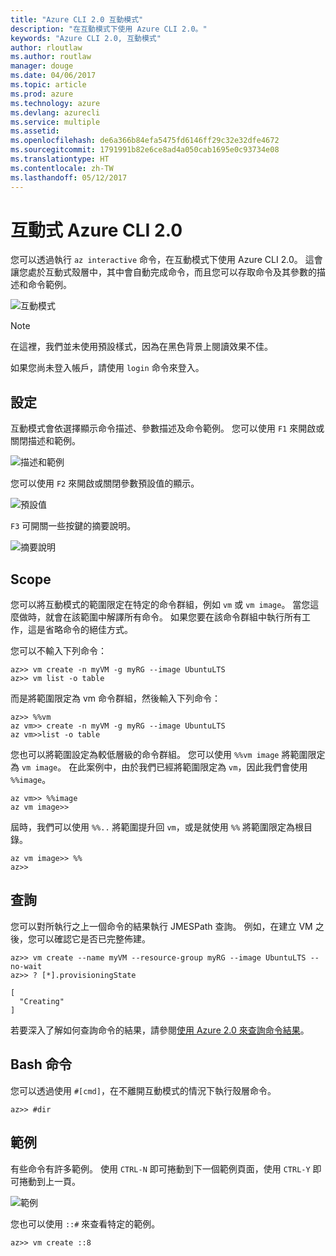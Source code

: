 ```yaml
---
title: "Azure CLI 2.0 互動模式"
description: "在互動模式下使用 Azure CLI 2.0。"
keywords: "Azure CLI 2.0, 互動模式"
author: rloutlaw
ms.author: routlaw
manager: douge
ms.date: 04/06/2017
ms.topic: article
ms.prod: azure
ms.technology: azure
ms.devlang: azurecli
ms.service: multiple
ms.assetid: 
ms.openlocfilehash: de6a366b84efa5475fd6146ff29c32e32dfe4672
ms.sourcegitcommit: 1791991b82e6ce8ad4a050cab1695e0c93734e08
ms.translationtype: HT
ms.contentlocale: zh-TW
ms.lasthandoff: 05/12/2017
---
```

# <a name="interactive-azure-cli-20"></a>互動式 Azure CLI 2.0

您可以透過執行 `az interactive` 命令，在互動模式下使用 Azure CLI 2.0。
這會讓您處於互動式殼層中，其中會自動完成命令，而且您可以存取命令及其參數的描述和命令範例。

![互動模式](./media/interactive-azure-cli/webapp-create.png)

> [!NOTE]
> 在這裡，我們並未使用預設樣式，因為在黑色背景上閱讀效果不佳。

如果您尚未登入帳戶，請使用 `login` 命令來登入。

## <a name="configure"></a>設定

互動模式會依選擇顯示命令描述、參數描述及命令範例。
您可以使用 `F1` 來開啟或關閉描述和範例。

![描述和範例](./media/interactive-azure-cli/descriptions-and-examples.png)

您可以使用 `F2` 來開啟或關閉參數預設值的顯示。

![預設值](./media/interactive-azure-cli/defaults.png)

`F3` 可開關一些按鍵的摘要說明。

![摘要說明](./media/interactive-azure-cli/gestures.png)

## <a name="scope"></a>Scope

您可以將互動模式的範圍限定在特定的命令群組，例如 `vm` 或 `vm image`。
當您這麼做時，就會在該範圍中解譯所有命令。
如果您要在該命令群組中執行所有工作，這是省略命令的絕佳方式。

您可以不輸入下列命令：

```azurecli
az>> vm create -n myVM -g myRG --image UbuntuLTS
az>> vm list -o table
```

而是將範圍限定為 vm 命令群組，然後輸入下列命令：

```azurecli
az>> %%vm
az vm>> create -n myVM -g myRG --image UbuntuLTS
az vm>>list -o table
```

您也可以將範圍設定為較低層級的命令群組。
您可以使用 `%%vm image` 將範圍限定為 `vm image`。
在此案例中，由於我們已經將範圍限定為 `vm`，因此我們會使用 `%%image`。

```azurecli
az vm>> %%image
az vm image>>
```

屆時，我們可以使用 `%%..` 將範圍提升回 `vm`，或是就使用 `%%` 將範圍限定為根目錄。

```azurecli
az vm image>> %%
az>>
```

## <a name="query"></a>查詢

您可以對所執行之上一個命令的結果執行 JMESPath 查詢。
例如，在建立 VM 之後，您可以確認它是否已完整佈建。

```azurecli
az>> vm create --name myVM --resource-group myRG --image UbuntuLTS --no-wait
az>> ? [*].provisioningState
```

```
[
  "Creating"
]
```

若要深入了解如何查詢命令的結果，請參閱[使用 Azure 2.0 來查詢命令結果](query-azure-cli.md)。

## <a name="bash-commands"></a>Bash 命令

您可以透過使用 `#[cmd]`，在不離開互動模式的情況下執行殼層命令。

```azurecli
az>> #dir
```

## <a name="examples"></a>範例

有些命令有許多範例。
使用 `CTRL-N` 即可捲動到下一個範例頁面，使用 `CTRL-Y` 即可捲動到上一頁。

![範例](./media/interactive-azure-cli/examples.png)

您也可以使用 `::#` 來查看特定的範例。

```azurecli
az>> vm create ::8
```
